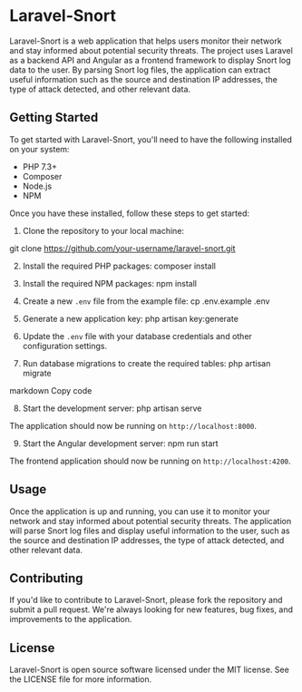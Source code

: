 # Laravel-Snort

Laravel-Snort is a web application that helps users monitor their network and stay informed about potential security threats. The project uses Laravel as a backend API and Angular as a frontend framework to display Snort log data to the user. By parsing Snort log files, the application can extract useful information such as the source and destination IP addresses, the type of attack detected, and other relevant data.

## Getting Started

To get started with Laravel-Snort, you'll need to have the following installed on your system:

- PHP 7.3+
- Composer
- Node.js
- NPM

Once you have these installed, follow these steps to get started:

1. Clone the repository to your local machine:

git clone https://github.com/your-username/laravel-snort.git

2. Install the required PHP packages:
composer install

3. Install the required NPM packages:
npm install

4. Create a new `.env` file from the example file:
cp .env.example .env

5. Generate a new application key:
php artisan key:generate

6. Update the `.env` file with your database credentials and other configuration settings.

7. Run database migrations to create the required tables:
php artisan migrate

markdown
Copy code

8. Start the development server:
php artisan serve

The application should now be running on `http://localhost:8000`.

9. Start the Angular development server:
npm run start

The frontend application should now be running on `http://localhost:4200`.

## Usage

Once the application is up and running, you can use it to monitor your network and stay informed about potential security threats. The application will parse Snort log files and display useful information to the user, such as the source and destination IP addresses, the type of attack detected, and other relevant data.

## Contributing

If you'd like to contribute to Laravel-Snort, please fork the repository and submit a pull request. We're always looking for new features, bug fixes, and improvements to the application.

## License

Laravel-Snort is open source software licensed under the MIT license. See the LICENSE file for more information.
